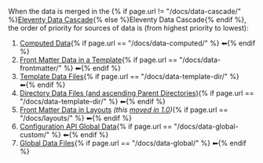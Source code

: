 When the data is merged in the {% if page.url != "/docs/data-cascade/" %}[Eleventy Data Cascade](/docs/data-cascade/){% else %}Eleventy Data Cascade{% endif %}, the order of priority for sources of data is (from highest priority to lowest):

1. [Computed Data](/docs/data-computed/){% if page.url == "/docs/data-computed/" %} ⬅{% endif %}
1. [Front Matter Data in a Template](/docs/data-frontmatter/){% if page.url == "/docs/data-frontmatter/" %} ⬅{% endif %}
1. [Template Data Files](/docs/data-template-dir/){% if page.url == "/docs/data-template-dir/" %} ⬅{% endif %}
1. [Directory Data Files (and ascending Parent Directories)](/docs/data-template-dir/){% if page.url == "/docs/data-template-dir/" %} ⬅{% endif %}
1. [Front Matter Data in Layouts](/docs/layouts/#front-matter-data-in-layouts) _(this [moved in 1.0](https://github.com/11ty/eleventy/issues/915))_{% if page.url == "/docs/layouts/" %} ⬅{% endif %}
1. [Configuration API Global Data](/docs/data-global-custom/){% if page.url == "/docs/data-global-custom/" %} ⬅{% endif %}
1. [Global Data Files](/docs/data-global/){% if page.url == "/docs/data-global/" %} ⬅{% endif %}
